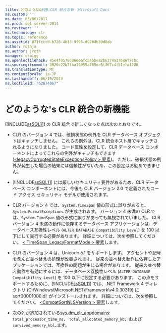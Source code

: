 ```yaml
---
title: どのような&#39;CLR 統合の新 |Microsoft Docs
ms.custom: ''
ms.date: 03/06/2017
ms.prod: sql-server-2014
ms.reviewer: ''
ms.technology: clr
ms.topic: reference
ms.assetid: 871fcccd-b726-4b13-9f95-d02b4b39d8ab
author: rothja
ms.author: jroth
manager: craigg
ms.openlocfilehash: 45e4f0578d06eeafc545bea2b6374a37b8ef7cbc
ms.sourcegitcommit: 3026c22b7fba19059a769ea5f367c4f51efaf286
ms.translationtype: MT
ms.contentlocale: ja-JP
ms.lasthandoff: 06/15/2019
ms.locfileid: "62874067"
---
```

# <a name="what39s-new-in-clr-integration"></a>どのような&#39;s CLR 統合の新機能
  [!INCLUDE[ssSQL11](../../../includes/sssql11-md.md)] の CLR 統合で新しくなった点は次のとおりです。  
  
-   CLR のバージョン 4 では、破損状態の例外を CLR データベース オブジェクトはキャッチしません。 これらの例外は、CLR 統合ホスト層でキャッチされるようになりました。 コード属性を設定して、CLR データベース コンポーネントによってこれらの例外がキャッチもできます ([\<legacyCorruptedStateExceptionsPolicy > 要素](https://go.microsoft.com/fwlink/?LinkId=204954))。 ただし、破損状態の例外が発生した場合の結果には信頼性がないため、この設定はお勧めできません。  
  
-   [!INCLUDE[ssSQL11](../../../includes/sssql11-md.md)] には厳しいセキュリティ要件があるため、CLR データベース コンポーネントには、今後も CLR バージョン 2.0 で定義されたコード アクセス セキュリティ モデルが使用されます。  
  
-   CLR バージョン 4 では、`System.TimeSpan` 値の形式に誤りがあると、`System.FormatExceptions` が生成されます。 バージョン 4 未満の CLR では、`System.TimeSpan` 値の形式に誤りがあっても無視されていました。 CLR バージョン 4 未満の動作に依存するデータベース アプリケーションは、データベース互換性レベル (`ALTER DATABASE Compatibility Level`) を 100 以下にして実行する必要があります。 詳細については、次を参照してください。 [< TimeSpan_LegacyFormatMode > 要素](https://go.microsoft.com/fwlink/?LinkId=205109)します。  
  
-   CLR のバージョン 4 は、Unicode 5.1 をサポートします。 アクセントや記号を含んだ並べ替えの処理が改善されます。 従来の並べ替え動作に依存したアプリケーションでは、互換性の問題が生じる場合があります。 従来の並べ替え動作を有効にするには、データベース互換性レベル (`ALTER DATABASE Compatibility Level`) を 100 以下に設定する必要があります。 この点をサポートするために、[!INCLUDE[ssSQL11](../../../includes/sssql11-md.md)] では、.NET Framework 4 ディレクトリ (C:\Windows\Microsoft.NET\Framework\v4.0.30319) に sort00001000.dll がインストールされます。 詳細については、次を参照してください。 [ \<CompatSortNLSVersion > 要素](https://go.microsoft.com/fwlink/?LinkId=205110)します。  
  
-   次の列が追加されている[sys.dm_clr_appdomains](/sql/relational-databases/system-dynamic-management-views/sys-dm-clr-appdomains-transact-sql): `total_processor_time_ms`、 `total_allocated_memory_kb`、および`survived_memory_kb`します。  
  
  
